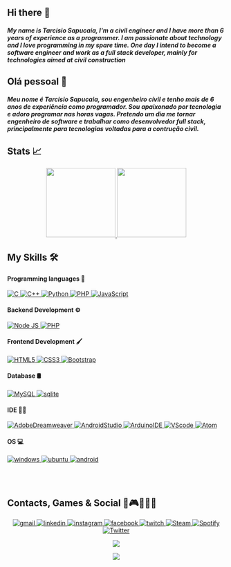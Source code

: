 ## Hi there 👋
  
##### My name is Tarcisio Sapucaia, I'm a civil engineer and I have more than 6 years of experience as a programmer. I am passionate about technology and I love programming in my spare time. One day I intend to become a software engineer and work as a full stack developer, mainly for technologies aimed at civil construction
  
## Olá pessoal 👋

##### Meu nome é Tarcisio Sapucaia, sou engenheiro civil e tenho mais de 6 anos de experiência como programador. Sou apaixonado por tecnologia e adoro programar nas horas vagas. Pretendo um dia me tornar engenheiro de software e trabalhar como desenvolvedor full stack, principalmente para tecnologias voltadas para a contrução civil.

## Stats 📈

<div>
<p align="center">
  
<a href="https://github.com/talsap" target="_blank">
<img height="160px" src="https://github-readme-stats.vercel.app/api?username=talsap&show_icons=true&theme=highcontrast"/></img>
<!-- <img height="130px" src="https://github-readme-stats.vercel.app/api/top-langs?username=talsap&layout=compact&langs_count=7&theme=highcontrast"/></img> -->
<img height="160px" src="http://github-readme-streak-stats.herokuapp.com?user=talsap&theme=highcontrast&border_radius=4"/></img>
</a>

</p>
</div>

## My Skills 🛠️

#### Programming languages 📜

<div>
<p align="left">
  
<a href="https://www.w3schools.com/c/" target="_blank"> 
<img alt="C" src="https://img.shields.io/badge/-C-323330?style=for-the-badge&logo=C"></img>
</a>
  
<a href="https://www.w3schools.com/cpp/" target="_blank"> 
<img alt="C++" src="https://img.shields.io/badge/-C%2B%2B-323330?style=for-the-badge&logo=c%2B%2B"></img>
</a>

<!-- <a href="https://www.w3schools.com/java/" target="_blank"> 
<img alt="Java" src="https://img.shields.io/badge/-Java-323330?style=for-the-badge&logo=java"></img> 
</a> -->

<a href="https://www.w3schools.com/python/" target="_blank"> 
<img alt="Python" src="https://img.shields.io/badge/-Python-323330?style=for-the-badge&logo=Python"></img>
</a>

<a href="https://www.w3schools.com/php/" target="_blank"> 
<img alt="PHP" src="https://img.shields.io/badge/-PHP-323330?style=for-the-badge&logo=php"></img>
</a>
  
<a href="https://www.w3schools.com/js/" target="_blank"> 
<img alt="JavaScript" src="https://img.shields.io/badge/-JavaScript-323330?style=for-the-badge&logo=javascript"></img>
</a>

</p>
</div>

#### Backend Development ⚙️

<div>
<p align="left">
  
<a href="https://nodejs.org/en/" target="_blank"> 
<img alt="Node JS" src="https://img.shields.io/badge/-Node.js-323330?style=for-the-badge&logo=nodedotjs">
</a>
  
<a href="https://www.w3schools.com/php/" target="_blank"> 
<img alt="PHP" src="https://img.shields.io/badge/-PHP-323330?style=for-the-badge&logo=php"></img>
</a>

</p>
</div>

#### Frontend Development 🖌

<div>
<p align="left">
  
<a href="https://www.w3schools.com/html/" target="_blank"> 
<img alt="HTML5" src="https://img.shields.io/badge/-HTML5-323330?style=for-the-badge&logo=html5"></img>
</a>

<a href="https://www.w3schools.com/css/" target="_blank"> 
<img alt="CSS3" src="https://img.shields.io/badge/-CSS3-323330?style=for-the-badge&logo=css3"></img>
</a>

<a href="https://www.w3schools.com/bootstrap/" target="_blank"> 
<img alt="Bootstrap" src="https://img.shields.io/badge/-Bootstrap-323330?style=for-the-badge&logo=Bootstrap"></img>

</a>
</p>
</div>

#### Database 🛢️

<div>
<p align="left">
  
<a href="https://www.w3schools.com/mysql/" target="_blank"> 
<img alt="MySQL" src="https://img.shields.io/badge/-MySQL-323330?style=for-the-badge&logo=mysql"></img>
</a>

<a href="https://www.w3schools.com/sqlite/" target="_blank"> 
<img alt="sqlite" src="https://img.shields.io/badge/-SQLite-323330?style=for-the-badge&logo=sqlite"></img>
</a>

</p>
</div>

#### IDE 👩‍💻

<div>
<p align="left">
  
<a href="https://www.adobe.com/br/products/dreamweaver.html" target="_blank"> 
<img alt="AdobeDreamweaver" src="https://img.shields.io/badge/-Adobe%20Dreamweaver-323330?style=for-the-badge&logo=Adobe%20Dreamweaver"></img>
</a>

<a href="https://developer.android.com/studio/" target="_blank"> 
<img alt="AndroidStudio" src="https://img.shields.io/badge/-Android_Studio-323330?style=for-the-badge&logo=android-studio"></img>
</a>

<a href="https://www.arduino.cc/en/software/" target="_blank"> 
<img alt="ArduinoIDE" src="https://img.shields.io/badge/-Arduino_IDE-323330?style=for-the-badge&logo=arduino"></img>
</a>

<a href="https://code.visualstudio.com/" target="_blank"> 
<img alt="VScode" src="https://img.shields.io/badge/-VS_Code-323330?style=for-the-badge&logo=visual%20studio%20code"></img>
</a>

<a href="https://atom.br.uptodown.com/windows/" target="_blank"> 
<img alt="Atom" src="https://img.shields.io/badge/-Atom-323330?style=for-the-badge&logo=Atom"></img>
</a>

</p>
</div>

#### OS 💻

<div>
<p align="left">
  
<a href="https://www.microsoft.com/pt-br/software-download/windows10/" target="_blank"> 
<img alt="windows" src="https://img.shields.io/badge/-windows-323330?style=for-the-badge&logo=windows"></img>
</a>

<a href="https://ubuntu.com/download/" target="_blank"> 
<img alt="ubuntu" src="https://img.shields.io/badge/-ubuntu-323330?style=for-the-badge&logo=ubuntu"></img>
</a>

<a href="https://www.android.com/intl/pt-BR_br/" target="_blank"> 
<img alt="android" src="https://img.shields.io/badge/-android-323330?style=for-the-badge&logo=android"></img>
</a>

</p>
</div>

</br>
</br>

## Contacts, Games & Social 📱🎮🙋🏻‍♂️

<div>
<p align="center">

<a href = "mailto:tarcisiosapucaia27@gmail.com" target="_blank">
<img alt="gmail" src="https://img.shields.io/badge/-Gmail-D14836?style=for-the-badge&logo=gmail&logoColor=white" target="_blank"></img>
</a>

<a href="https://www.linkedin.com/in/tarcisio-sapucaia/" target="_blank">
<img alt="linkedin" src="https://img.shields.io/badge/-LinkedIn-%230077B5?style=for-the-badge&logo=linkedin&logoColor=white" target="_blank"></img>
</a>

<a href="https://www.instagram.com/tal_sapucaia/" target="_blank">
<img alt="instagram" src="https://img.shields.io/badge/-Instagram-%23E4405F?style=for-the-badge&logo=instagram&logoColor=white" target="_blank"></img>
</a>

<a href="https://www.facebook.com/tal.sapucaia/" target="_blank">
<img alt="facebook" src="https://img.shields.io/badge/-Facebook-1877F2?style=for-the-badge&logo=facebook&logoColor=white" target="_blank"></img>
</a>

<a href="https://www.twitch.tv/tal_sapucaia" target="_blank">
<img alt="twitch" src="https://img.shields.io/badge/Twitch-9146FF?style=for-the-badge&logo=twitch&logoColor=white" target="_blank"></img>
</a>

<a href="https://steamcommunity.com/id/tal_sapucaia/" target="_blank"> 
<img alt="Steam" src="https://img.shields.io/badge/-Steam-000000?style=for-the-badge&logo=steam&logoColor=white"></img>
</a>

<a href="https://open.spotify.com/user/12149014852/" target="_blank"> 
<img alt="Spotify" src="https://img.shields.io/badge/-Spotify-1ED760?&style=for-the-badge&logo=spotify&logoColor=white"></img>
</a>

<a href="https://twitter.com/tal_sapucaia/" target="_blank"> 
<img alt="Twitter" src="https://img.shields.io/badge/-Twitter-1DA1F2?&style=for-the-badge&logo=twitter&logoColor=white"></img>
</a>

<!-- <a href="https://www.youtube.com/seu-canal-youtube-aqui" target="_blank">
<img src="https://img.shields.io/badge/YouTube-FF0000?style=for-the-badge&logo=youtube&logoColor=white" target="_blank"></img>
</a> -->

</p>
</div>
  
<p align="center"><img src="https://komarev.com/ghpvc/?username=talsap&label=Profile%20views&color=0e75b6&style=JavaScript"/></img></p>

<p align="center"><img src="https://img.shields.io/github/followers/talsap.svg?style=social&label=Follow&maxAge=2592000"/></img></p>

<!-- **talsap/talsap** is a ✨ _special_ ✨ repository because its `README.md` (this file) appears on your GitHub profile.
<!--
- 🎓 I have a degree in civil engineering at [UFRB](https://ufrb.edu.br/portal/)
- 🌱 I’m currently working on [EDP](https://github.com/talsap/edp) software development 
- 📫 How to reach me: 👇 -->

<!-- [![Facebookpage](https://dyn-qrcode.vercel.app/api?url=https://www.facebook.com/tal.sapucaia)](https://www.facebook.com/tal.sapucaia) -->
